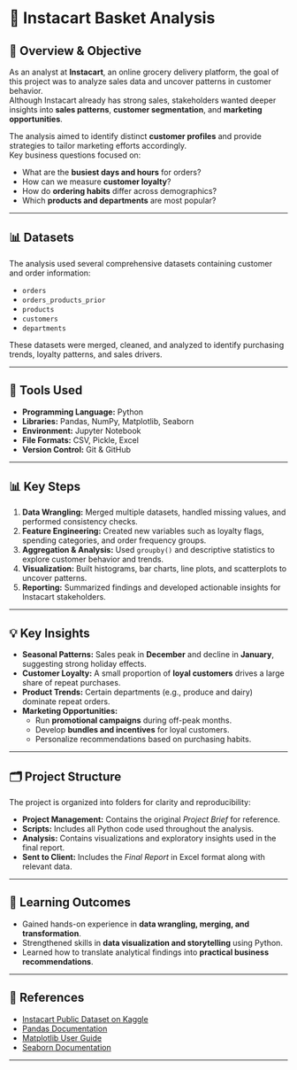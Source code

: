 # 🛒 Instacart Basket Analysis

## 📘 Overview & Objective
As an analyst at **Instacart**, an online grocery delivery platform, the goal of this project was to analyze sales data and uncover patterns in customer behavior.  
Although Instacart already has strong sales, stakeholders wanted deeper insights into **sales patterns**, **customer segmentation**, and **marketing opportunities**.  

The analysis aimed to identify distinct **customer profiles** and provide strategies to tailor marketing efforts accordingly.  
Key business questions focused on:
- What are the **busiest days and hours** for orders?  
- How can we measure **customer loyalty**?  
- How do **ordering habits** differ across demographics?  
- Which **products and departments** are most popular?

---

## 📊 Datasets
The analysis used several comprehensive datasets containing customer and order information:

- `orders`  
- `orders_products_prior`  
- `products`  
- `customers`  
- `departments`

These datasets were merged, cleaned, and analyzed to identify purchasing trends, loyalty patterns, and sales drivers.

---

## 🧰 Tools Used
- **Programming Language:** Python  
- **Libraries:** Pandas, NumPy, Matplotlib, Seaborn  
- **Environment:** Jupyter Notebook  
- **File Formats:** CSV, Pickle, Excel  
- **Version Control:** Git & GitHub  

---

## 📊 Key Steps
1. **Data Wrangling:** Merged multiple datasets, handled missing values, and performed consistency checks.  
2. **Feature Engineering:** Created new variables such as loyalty flags, spending categories, and order frequency groups.  
3. **Aggregation & Analysis:** Used `groupby()` and descriptive statistics to explore customer behavior and trends.  
4. **Visualization:** Built histograms, bar charts, line plots, and scatterplots to uncover patterns.  
5. **Reporting:** Summarized findings and developed actionable insights for Instacart stakeholders.

---

## 💡 Key Insights
- **Seasonal Patterns:** Sales peak in **December** and decline in **January**, suggesting strong holiday effects.  
- **Customer Loyalty:** A small proportion of **loyal customers** drives a large share of repeat purchases.  
- **Product Trends:** Certain departments (e.g., produce and dairy) dominate repeat orders.  
- **Marketing Opportunities:**  
  - Run **promotional campaigns** during off-peak months.  
  - Develop **bundles and incentives** for loyal customers.  
  - Personalize recommendations based on purchasing habits.  

---

## 🗂️ Project Structure
The project is organized into folders for clarity and reproducibility:

- **Project Management:** Contains the original *Project Brief* for reference.  
- **Scripts:** Includes all Python code used throughout the analysis.  
- **Analysis:** Contains visualizations and exploratory insights used in the final report.  
- **Sent to Client:** Includes the *Final Report* in Excel format along with relevant data.

---

## 🧠 Learning Outcomes
- Gained hands-on experience in **data wrangling, merging, and transformation**.  
- Strengthened skills in **data visualization and storytelling** using Python.  
- Learned how to translate analytical findings into **practical business recommendations**.  

---

## 📎 References
- [Instacart Public Dataset on Kaggle](https://www.kaggle.com/datasets/psparks/instacart-market-basket-analysis)  
- [Pandas Documentation](https://pandas.pydata.org/docs/)  
- [Matplotlib User Guide](https://matplotlib.org/stable/contents.html)  
- [Seaborn Documentation](https://seaborn.pydata.org/)  

---
